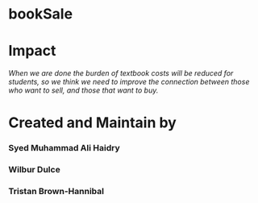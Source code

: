 # bookSale

# Impact

*When we are done the burden of textbook costs will be reduced for students, so we think we need to improve the connection between those who want to sell, and those that want to buy.*

# Created and Maintain by 

### Syed Muhammad Ali Haidry

### Wilbur Dulce

### Tristan Brown-Hannibal